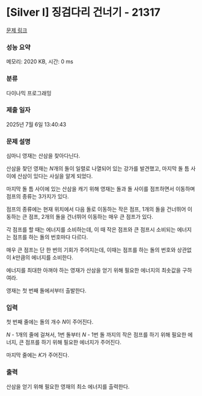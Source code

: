 # [Silver I] 징검다리 건너기 - 21317 

[문제 링크](https://www.acmicpc.net/problem/21317) 

### 성능 요약

메모리: 2020 KB, 시간: 0 ms

### 분류

다이나믹 프로그래밍

### 제출 일자

2025년 7월 6일 13:40:43

### 문제 설명

<p>심마니 영재는 산삼을 찾아다닌다.</p>

<p>산삼을 찾던 영재는 <em>N</em>개의 돌이 일렬로 나열되어 있는 강가를 발견했고, 마지막 돌 틈 사이에 산삼이 있다는 사실을 알게 되었다.</p>

<p>마지막 돌 틈 사이에 있는 산삼을 캐기 위해 영재는 돌과 돌 사이를 점프하면서 이동하며 점프의 종류는 3가지가 있다.</p>

<p>점프의 종류에는 현재 위치에서 다음 돌로 이동하는 작은 점프, 1개의 돌을 건너뛰어 이동하는 큰 점프, 2개의 돌을 건너뛰어 이동하는 매우 큰 점프가 있다.</p>

<p>각 점프를 할 때는 에너지를 소비하는데, 이 때 작은 점프와 큰 점프시 소비되는 에너지는 점프를 하는 돌의 번호마다 다르다.</p>

<p>매우 큰 점프는 단 한 번의 기회가 주어지는데, 이때는 점프를 하는 돌의 번호와 상관없이 <em>k</em>만큼의 에너지를 소비한다.</p>

<p>에너지를 최대한 아껴야 하는 영재가 산삼을 얻기 위해 필요한 에너지의 최솟값을 구하여라.</p>

<p>영재는 첫 번째 돌에서부터 출발한다.</p>

### 입력 

 <p>첫 번째 줄에는 돌의 개수 <em>N</em>이 주어진다.</p>

<p><em>N </em>- 1개의 줄에 걸쳐서, 1번 돌부터 <em>N </em>- 1번 돌 까지의 작은 점프를 하기 위해 필요한 에너지, 큰 점프를 하기 위해 필요한 에너지가 주어진다.</p>

<p>마지막 줄에는 <em>K</em>가 주어진다.</p>

### 출력 

 <p>산삼을 얻기 위해 필요한 영재의 최소 에너지를 출력한다.</p>

